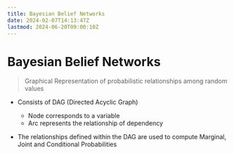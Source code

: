 ```yaml
---
title: Bayesian Belief Networks
date: 2024-02-07T14:13:47Z
lastmod: 2024-06-20T09:00:10Z
---
```


# Bayesian Belief Networks

> Graphical Representation of probabilistic relationships among random values

* Consists of DAG (Directed Acyclic Graph)

  * Node corresponds to a variable
  * Arc represents the relationship of dependency
* The relationships defined within the DAG are used to compute Marginal, Joint and Conditional Probabilities
